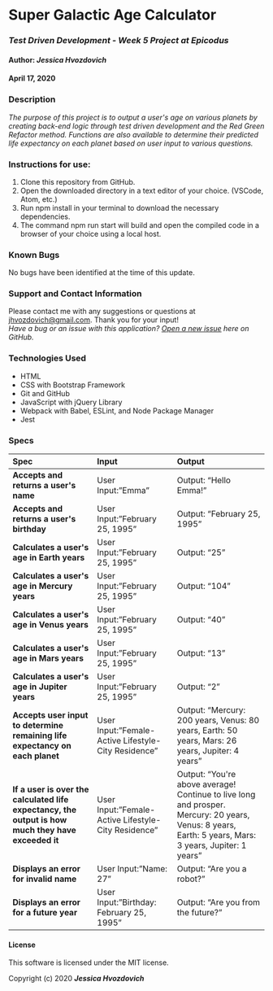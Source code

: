 # **Super Galactic Age Calculator**

### _Test Driven Development - Week 5 Project at Epicodus_

#### Author: **_Jessica Hvozdovich_**
#### April 17, 2020

### Description

_The purpose of this project is to output a user's age on various planets by creating back-end logic through test driven development and the Red Green Refactor method. Functions are also available to determine their predicted life expectancy on each planet based on user input to various questions._

### Instructions for use:

1. Clone this repository from GitHub.
2. Open the downloaded directory in a text editor of your choice.
  (VSCode, Atom, etc.)
3. Run npm install in your terminal to download the necessary dependencies.
4. The command npm run start will build and open the compiled code in a browser of your choice using a local host.

### Known Bugs

No bugs have been identified at the time of this update.

### Support and Contact Information

Please contact me with any suggestions or questions at jhvozdovich@gmail.com. Thank you for your input!  
_Have a bug or an issue with this application? [Open a new issue](https://github.com/jhvozdovich/galactic-age-calculator/issues) here on GitHub._

### Technologies Used

* HTML
* CSS with Bootstrap Framework
* Git and GitHub
* JavaScript with jQuery Library
* Webpack with Babel, ESLint, and Node Package Manager
* Jest

### Specs
| Spec | Input | Output |
| :------------- | :------------- | :------------- |
| **Accepts and returns a user's name** | User Input:”Emma” | Output: “Hello Emma!” |
| **Accepts and returns a user's birthday** | User Input:”February 25, 1995” | Output: “February 25, 1995” |
| **Calculates a user's age in Earth years** | User Input:”February 25, 1995” | Output: “25” |
| **Calculates a user's age in Mercury years** | User Input:”February 25, 1995” | Output: “104” |
| **Calculates a user's age in Venus years** | User Input:”February 25, 1995” | Output: “40” |
| **Calculates a user's age in Mars years** | User Input:”February 25, 1995” | Output: “13” |
| **Calculates a user's age in Jupiter years** | User Input:”February 25, 1995” | Output: “2” |
| **Accepts user input to determine remaining life expectancy on each planet** | User Input:”Female-Active Lifestyle-City Residence” | Output: “Mercury: 200 years, Venus: 80 years, Earth: 50 years, Mars: 26 years, Jupiter: 4 years” |
| **If a user is over the calculated life expectancy, the output is how much they have exceeded it** | User Input:”Female-Active Lifestyle-City Residence” | Output: “You're above average! Continue to live long and prosper. Mercury: 20 years, Venus: 8 years, Earth: 5 years, Mars: 3 years, Jupiter: 1 years”  |
| **Displays an error for invalid name** | User Input:”Name: 27” | Output: “Are you a robot?” |
| **Displays an error for a future year** | User Input:”Birthday: February 25, 1995” | Output: “Are you from the future?” |

#### License

This software is licensed under the MIT license.

Copyright (c) 2020 **_Jessica Hvozdovich_**